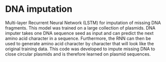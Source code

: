 # DNA imputation

Multi-layer Recurrent Neural Network (LSTM) for imputation of missing DNA fragments. This model was trained on a large collection of plasmids. DNA imputer takes one DNA sequence seed as input and can predict the next amino acid character in a sequence. Furthermore, the RNN can then be used to generate amino acid character by character that will look like the original training data. This code was developed to impute missing DNA to close circular plasmids and is therefore learned on plasmid sequences. 
